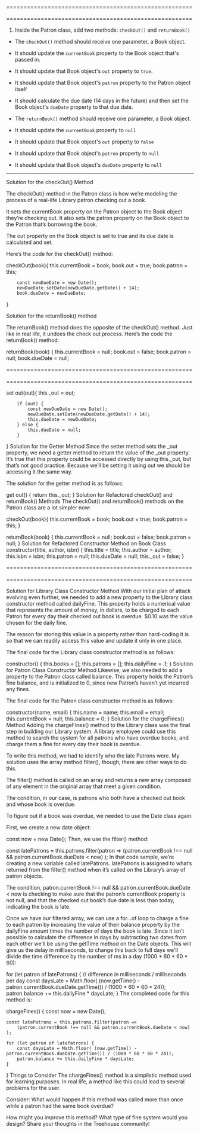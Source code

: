 ======================================================
<!-- checkOut() and returnBook() Methods -->
======================================================

1) Inside the Patron class, add two methods: `checkOut()` and `returnBook()`

- The `checkOut()` method should receive one parameter, a Book object. 
- It should update the `currentBook` property to the Book object that's passed in.
- It should update that Book object's `out` property to `true`. 
- It should update that Book object's `patron` property to the Patron object itself
- It should calculate the due date (14 days in the future) and then set the Book object's `dueDate` property to that due date.


- The `returnBook()` method should receive one parameter, a Book object.
- It should update the `currentBook` property to `null`
- It should update that Book object's `out` property to `false`
- It should update that Book object's `patron` property to `null`
- It should update that Book object's `dueDate` property to `null`

-----------

Solution for the checkOut() Method

The checkOut() method in the Patron class is how we’re modeling the process of a real-life Library patron checking out a book.

It sets the currentBook property on the Patron object to the Book object they’re checking out. It also sets the patron property on the Book object to the Patron that’s borrowing the book.

The out property on the Book object is set to true and its due date is calculated and set.

Here’s the code for the checkOut() method:

checkOut(book){
        this.currentBook = book;
        book.out = true;
        book.patron = this;

        const newDueDate = new Date();
        newDueDate.setDate(newDueDate.getDate() + 14);
        book.dueDate = newDueDate;
}

Solution for the returnBook() method

The returnBook() method does the opposite of the checkOut() method. Just like in real life, it undoes the check out process. Here’s the code the returnBook() method:

returnBook(book) {
        this.currentBook = null;
        book.out = false;
        book.patron = null;
        book.dueDate = null;

======================================================
<!-- refactoring and using set / get methods to write less code and for our code to be smarter -->
======================================================

set out(out){
        this._out = out;

        if (out) {
            const newDueDate = new Date();
            newDueDate.setDate(newDueDate.getDate() + 14);
            this.dueDate = newDueDate;
        } else {
            this.dueDate = null;
        }
}
Solution for the Getter Method
Since the setter method sets the _out property, we need a getter method to return the value of the _out property. It’s true that this property could be accessed directly by using this._out, but that’s not good practice. Because we’ll be setting it using out we should be accessing it the same way.

The solution for the getter method is as follows:

get out() {
        return this._out;
}
Solution for Refactored checkOut() and returnBook() Methods
The checkOut() and returnBook() methods on the Patron class are a lot simpler now:

checkOut(book){
    this.currentBook = book;
    book.out = true;
    book.patron = this;
}

returnBook(book) {
    this.currentBook = null;
    book.out = false;
    book.patron = null;
}
Solution for Refactored Constructor Method on Book Class
constructor(title, author, isbn) {
    this.title = title;
    this.author = author;
    this.isbn = isbn;
    this.patron = null;
    this.dueDate = null;
    this._out = false;
}

======================================================
<!-- Charging fines to patrons -->
======================================================

Solution for Library Class Constructor Method
With our initial plan of attack evolving even further, we needed to add a new property to the Library class constructor method called dailyFine. This property holds a numerical value that represents the amount of money, in dollars, to be charged to each Patron for every day their checked out book is overdue. $0.10 was the value chosen for the daily fine.

The reason for storing this value in a property rather than hard-coding it is so that we can readily access this value and update it only in one place.

The final code for the Library class constructor method is as follows:

 constructor() {
    this.books = [];
    this.patrons = [];
    this.dailyFine = .1;
 }
Solution for Patron Class Constructor Method
Likewise, we also needed to add a property to the Patron class called balance. This property holds the Patron’s fine balance, and is initialized to 0, since new Patron’s haven’t yet incurred any fines.

The final code for the Patron class constructor method is as follows:

constructor(name, email) {
    this.name = name;
    this.email = email;
    this.currentBook = null;
    this.balance = 0;
}
Solution for the chargeFines() Method
Adding the chargeFines() method to the Library class was the final step in building our Library system. A library employee could use this method to search the system for all patrons who have overdue books, and charge them a fine for every day their book is overdue.

To write this method, we had to identify who the late Patrons were. My solution uses the array method filter(), though, there are other ways to do this.

The filter() method is called on an array and returns a new array composed of any element in the original array that meet a given condition.

The condition, in our case, is patrons who both have a checked out book and whose book is overdue.

To figure out if a book was overdue, we needed to use the Date class again.

First, we create a new date object:

const now = new Date();
Then, we use the filter() method:

const latePatrons = this.patrons.filter(patron => 
    (patron.currentBook !== null && patron.currentBook.dueDate < now)
);
In that code sample, we’re creating a new variable called latePatrons. latePatrons is assigned to what’s returned from the filter() method when it’s called on the Library’s array of patron objects.

The condition, patron.currentBook !== null && patron.currentBook.dueDate < now is checking to make sure that the patron’s currentBook property is not null, and that the checked out book’s due date is less than today, indicating the book is late.

Once we have our filtered array, we can use a for...of loop to charge a fine to each patron by increasing the value of their balance property by the dailyFine amount times the number of days the book is late. Since it isn't possible to calculate the difference in days by subtracting two dates from each other we'll be using the getTime method on the Date objects. This will give us the delay in milliseconds, to change this back to full days we'll divide the time difference by the number of ms in a day (1000 * 60 * 60 * 60):

for (let patron of latePatrons) {
    // difference in milliseconds / milliseconds per day
    const daysLate = Math.floor( (now.getTime() - patron.currentBook.dueDate.getTime()) / (1000 * 60 * 60 * 24));
    patron.balance += this.dailyFine * daysLate;
}
The completed code for this method is:

chargeFines() {
    const now = new Date();

    const latePatrons = this.patrons.filter(patron => 
        (patron.currentBook !== null && patron.currentBook.dueDate < now)
    );

    for (let patron of latePatrons) {
        const daysLate = Math.floor( (now.getTime() - patron.currentBook.dueDate.getTime()) / (1000 * 60 * 60 * 24));
        patron.balance += this.dailyFine * daysLate;
    }
}
Things to Consider
The chargeFines() method is a simplistic method used for learning purposes. In real life, a method like this could lead to several problems for the user.

Consider: What would happen if this method was called more than once while a patron had the same book overdue?

How might you improve this method? What type of fine system would you design? Share your thoughts in the Treehouse community!
